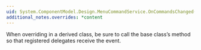 ```yaml
---
uid: System.ComponentModel.Design.MenuCommandService.OnCommandsChanged(System.ComponentModel.Design.MenuCommandsChangedEventArgs)
additional_notes.overrides: *content
---
```


<p>When overriding <xref href="System.ComponentModel.Design.MenuCommandService.OnCommandsChanged(System.ComponentModel.Design.MenuCommandsChangedEventArgs)"></xref> in a derived class, be sure to call the base class’s <xref href="System.ComponentModel.Design.MenuCommandService.OnCommandsChanged(System.ComponentModel.Design.MenuCommandsChangedEventArgs)"></xref> method so that registered delegates receive the event.</p>


